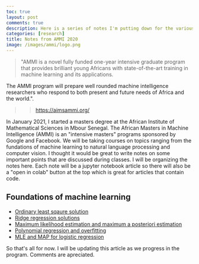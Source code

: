 ```yaml
---
toc: true
layout: post
comments: true
description: Here is a series of notes I'm putting down for the various courses I'm taking at the African Masters in Machine Intelligence 2020/2021 in Mbour, Senegal.
categories: [research]
title: Notes from AMMI 2020
image: /images/ammi/logo.png
---
```


> "AMMI is a novel fully funded one-year intensive graduate program that provides brilliant young Africans with state-of-the-art training in machine learning and its applications.

The AMMI program will prepare well rounded machine intelligence researchers who respond to both present and future needs of Africa and the world.". 
>> https://aimsammi.org/

In January 2021, I started a masters degree at the African Institute of Mathematical Sciences in Mbour Senegal. The African Masters in Machine Intelligence (AMMI) is an "intensive masters" programs sponsored by Google and Facebook. We will be taking courses on topics ranging from the fundations of machine learning to natural language processing and computer vision. I thought it would be great to write notes on some important points that are discussed during classes. I will be organizing the notes here. Each note will be a jupyter notebook article so there will also be a "open in colab" button at the top which is great for articles that contain code.

## Foundations of machine learning 
- [Ordinary least sqaure solution](https://jean72human.github.io/ml-blog/notes/ammi/blog/2021/02/20/ordinary-least-square-solution.html)
- [Ridge regression solutions](https://jean72human.github.io/ml-blog/notes/ammi/blog/2021/02/20/ridge-equality.html)
- [Maximum likelihood estimation and maximum a posteriori estimation](https://jean72human.github.io/ml-blog/notes/ammi/blog/2021/03/05/mle-and-map.html)
- [Polynomial regression and overfitting](https://jean72human.github.io/ml-blog/notes/ammi/blog/2021/03/04/poynomial-regression-and-overfitting.html)
- [MLE and MAP for logistic regression](https://jean72human.github.io/ml-blog/notes/ammi/blog/2021/03/10/mle-and-map-logistic-regression.html)

So that's all for now. I will be updating this article as we progress in the program. Comments are apreciated. 

